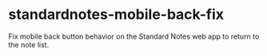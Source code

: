 # standardnotes-mobile-back-fix
Fix mobile back button behavior on the Standard Notes web app to return to the note list.
